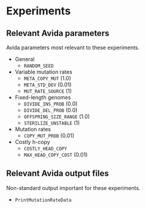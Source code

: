 # Experiments

## Relevant Avida parameters

Avida parameters most relevant to these experiments.

- General
  - `RANDOM_SEED`
- Variable mutation rates
  - `META_COPY_MUT` (1.0)
  - `META_STD_DEV` (0.01)
  - `MUT_RATE_SOURCE` (1)
- Fixed-length genomes
  - `DIVIDE_INS_PROB` (0.0)
  - `DIVIDE_DEL_PROB` (0.0)
  - `OFFSPRING_SIZE_RANGE` (1.0)
  - `STERILIZE_UNSTABLE` (1)
- Mutation rates
  - `COPY_MUT_PROB` (0.01)
- Costly h-copy
  - `COSTLY_HEAD_COPY`
  - `MAX_HEAD_COPY_COST` (0.01)

## Relevant Avida output files

Non-standard output important for these experiments.

- `PrintMutationRateData`